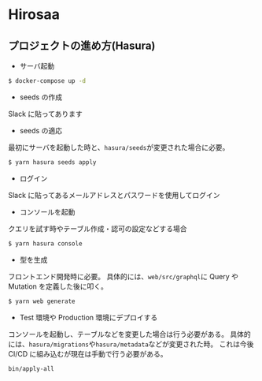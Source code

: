 # Hirosaa

## プロジェクトの進め方(Hasura)

- サーバ起動

```bash
$ docker-compose up -d
```

- seeds の作成

Slack に貼ってあります

- seeds の適応

最初にサーバを起動した時と、`hasura/seeds`が変更された場合に必要。

```bash
$ yarn hasura seeds apply
```

- ログイン

Slack に貼ってあるメールアドレスとパスワードを使用してログイン

- コンソールを起動

クエリを試す時やテーブル作成・認可の設定などする場合

```bash
$ yarn hasura console
```

- 型を生成

フロントエンド開発時に必要。
具体的には、`web/src/graphql`に Query や Mutation を定義した後に叩く。

```bash
$ yarn web generate
```

- Test 環境や Production 環境にデプロイする

コンソールを起動し、テーブルなどを変更した場合は行う必要がある。
具体的には、`hasura/migrations`や`hasura/metadata`などが変更された時。
これは今後 CI/CD に組み込むが現在は手動で行う必要がある。

```bash
bin/apply-all
```
